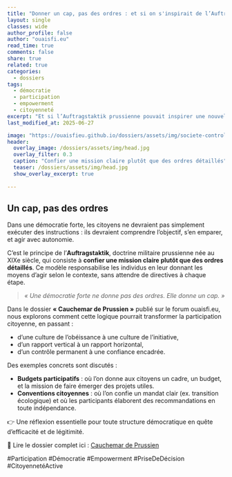 ```yaml
---
title: "Donner un cap, pas des ordres : et si on s'inspirait de l’Auftragstaktik ?"
layout: single
classes: wide
author_profile: false
author: "ouaisfi.eu"
read_time: true
comments: false
share: true
related: true
categories:
  - dossiers
tags:
  - démocratie
  - participation
  - empowerment
  - citoyenneté
excerpt: "Et si l’Auftragstaktik prussienne pouvait inspirer une nouvelle manière de faire de la démocratie : non plus en donnant des ordres, mais en donnant un cap ?"
last_modified_at: 2025-06-27

image: "https://ouaisfieu.github.io/dossiers/assets/img/societe-controle-frictions.jpg"
header:
  overlay_image: /dossiers/assets/img/head.jpg
  overlay_filter: 0.3
  caption: "Confier une mission claire plutôt que des ordres détaillés"
  teaser: /dossiers/assets/img/head.jpg
  show_overlay_excerpt: true
  
---
```


## Un cap, pas des ordres

Dans une démocratie forte, les citoyens ne devraient pas simplement exécuter des instructions : ils devraient comprendre l’objectif, s’en emparer, et agir avec autonomie.

C’est le principe de l’**Auftragstaktik**, doctrine militaire prussienne née au XIXe siècle, qui consiste à **confier une mission claire plutôt que des ordres détaillés**. Ce modèle responsabilise les individus en leur donnant les moyens d’agir selon le contexte, sans attendre de directives à chaque étape.

> *« Une démocratie forte ne donne pas des ordres. Elle donne un cap. »*

Dans le dossier **« Cauchemar de Prussien »** publié sur le forum ouaisfi.eu, nous explorons comment cette logique pourrait transformer la participation citoyenne, en passant :
- d’une culture de l’obéissance à une culture de l’initiative,
- d’un rapport vertical à un rapport horizontal,
- d’un contrôle permanent à une confiance encadrée.

Des exemples concrets sont discutés :
- **Budgets participatifs** : où l’on donne aux citoyens un cadre, un budget, et la mission de faire émerger des projets utiles.
- **Conventions citoyennes** : où l’on confie un mandat clair (ex. transition écologique) et où les participants élaborent des recommandations en toute indépendance.

👉 Une réflexion essentielle pour toute structure démocratique en quête d’efficacité et de légitimité.

📘 Lire le dossier complet ici : [Cauchemar de Prussien](https://ouaisfi.eu/viewtopic.php?t=74)

#Participation #Démocratie #Empowerment #PriseDeDécision #CitoyennetéActive
